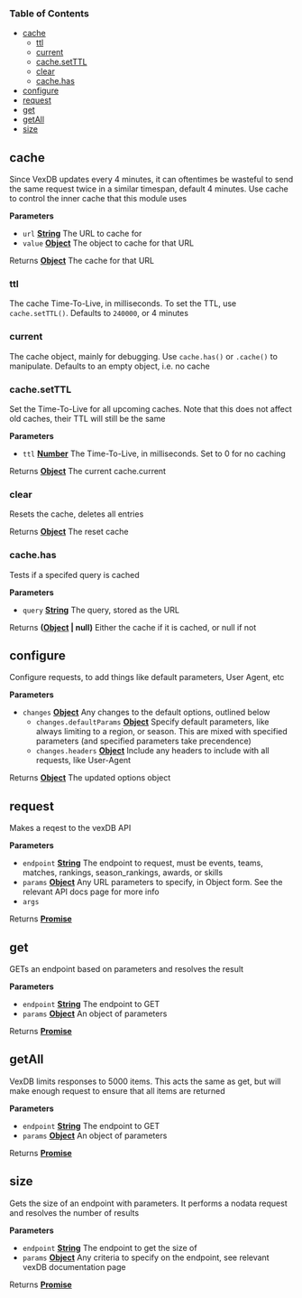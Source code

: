 <!-- Generated by documentation.js. Update this documentation by updating the source code. -->

### Table of Contents

-   [cache](#cache)
    -   [ttl](#ttl)
    -   [current](#current)
    -   [cache.setTTL](#cachesetttl)
    -   [clear](#clear)
    -   [cache.has](#cachehas)
-   [configure](#configure)
-   [request](#request)
-   [get](#get)
-   [getAll](#getall)
-   [size](#size)

## cache

Since VexDB updates every 4 minutes, it can oftentimes be wasteful to send the same request twice in a similar timespan, default 4 minutes. Use cache to control the inner cache that this module uses

**Parameters**

-   `url` **[String](https://developer.mozilla.org/en-US/docs/Web/JavaScript/Reference/Global_Objects/String)** The URL to cache for
-   `value` **[Object](https://developer.mozilla.org/en-US/docs/Web/JavaScript/Reference/Global_Objects/Object)** The object to cache for that URL

Returns **[Object](https://developer.mozilla.org/en-US/docs/Web/JavaScript/Reference/Global_Objects/Object)** The cache for that URL

### ttl

The cache Time-To-Live, in milliseconds. To set the TTL, use `cache.setTTL()`. Defaults to `240000`, or 4 minutes

### current

The cache object, mainly for debugging. Use `cache.has()` or `.cache()` to manipulate. Defaults to an empty object, i.e. no cache

### cache.setTTL

Set the Time-To-Live for all upcoming caches. Note that this does not affect old caches, their TTL will still be the same

**Parameters**

-   `ttl` **[Number](https://developer.mozilla.org/en-US/docs/Web/JavaScript/Reference/Global_Objects/Number)** The Time-To-Live, in milliseconds. Set to 0 for no caching

Returns **[Object](https://developer.mozilla.org/en-US/docs/Web/JavaScript/Reference/Global_Objects/Object)** The current cache.current

### clear

Resets the cache, deletes all entries

Returns **[Object](https://developer.mozilla.org/en-US/docs/Web/JavaScript/Reference/Global_Objects/Object)** The reset cache

### cache.has

Tests if a specifed query is cached

**Parameters**

-   `query` **[String](https://developer.mozilla.org/en-US/docs/Web/JavaScript/Reference/Global_Objects/String)** The query, stored as the URL

Returns **([Object](https://developer.mozilla.org/en-US/docs/Web/JavaScript/Reference/Global_Objects/Object) | null)** Either the cache if it is cached, or null if not

## configure

Configure requests, to add things like default parameters, User Agent, etc

**Parameters**

-   `changes` **[Object](https://developer.mozilla.org/en-US/docs/Web/JavaScript/Reference/Global_Objects/Object)** Any changes to the default options, outlined below
    -   `changes.defaultParams` **[Object](https://developer.mozilla.org/en-US/docs/Web/JavaScript/Reference/Global_Objects/Object)** Specify default parameters, like always limiting to a region, or season. This are mixed with specified parameters (and specified parameters take precendence)
    -   `changes.headers` **[Object](https://developer.mozilla.org/en-US/docs/Web/JavaScript/Reference/Global_Objects/Object)** Include any headers to include with all requests, like User-Agent

Returns **[Object](https://developer.mozilla.org/en-US/docs/Web/JavaScript/Reference/Global_Objects/Object)** The updated options object

## request

Makes a reqest to the vexDB API

**Parameters**

-   `endpoint` **[String](https://developer.mozilla.org/en-US/docs/Web/JavaScript/Reference/Global_Objects/String)** The endpoint to request, must be events, teams, matches, rankings, season_rankings, awards, or skills
-   `params` **[Object](https://developer.mozilla.org/en-US/docs/Web/JavaScript/Reference/Global_Objects/Object)** Any URL parameters to specify, in Object form. See the relevant API docs page for more info
-   `args`  

Returns **[Promise](https://developer.mozilla.org/en-US/docs/Web/JavaScript/Reference/Global_Objects/Promise)** 

## get

GETs an endpoint based on parameters and resolves the result

**Parameters**

-   `endpoint` **[String](https://developer.mozilla.org/en-US/docs/Web/JavaScript/Reference/Global_Objects/String)** The endpoint to GET
-   `params` **[Object](https://developer.mozilla.org/en-US/docs/Web/JavaScript/Reference/Global_Objects/Object)** An object of parameters

Returns **[Promise](https://developer.mozilla.org/en-US/docs/Web/JavaScript/Reference/Global_Objects/Promise)** 

## getAll

VexDB limits responses to 5000 items. This acts the same as get, but will make enough request to ensure that
all items are returned

**Parameters**

-   `endpoint` **[String](https://developer.mozilla.org/en-US/docs/Web/JavaScript/Reference/Global_Objects/String)** The endpoint to GET
-   `params` **[Object](https://developer.mozilla.org/en-US/docs/Web/JavaScript/Reference/Global_Objects/Object)** An object of parameters

Returns **[Promise](https://developer.mozilla.org/en-US/docs/Web/JavaScript/Reference/Global_Objects/Promise)** 

## size

Gets the size of an endpoint with parameters. It performs a nodata request and resolves the number of results

**Parameters**

-   `endpoint` **[String](https://developer.mozilla.org/en-US/docs/Web/JavaScript/Reference/Global_Objects/String)** The endpoint to get the size of
-   `params` **[Object](https://developer.mozilla.org/en-US/docs/Web/JavaScript/Reference/Global_Objects/Object)** Any criteria to specify on the endpoint, see relevant vexDB documentation page

Returns **[Promise](https://developer.mozilla.org/en-US/docs/Web/JavaScript/Reference/Global_Objects/Promise)** 
